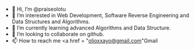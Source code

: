 - 👋 Hi, I’m @praiseolotu
- 👀 I’m interested in Web Development, Software Reverse Engineering and Data Structures and Algorithms.
- 🌱 I’m currently learning advanced Algorithms and Data Structure.
- 💞️ I’m looking to collaborate on github.
- 📫 How to reach me <a href = "olioxxayo@gmail.com"</a><a>Gmail</a>

<!---
praiseolotu/praiseolotu is a ✨ special ✨ repository because its `README.md` (this file) appears on your GitHub profile.
You can click the Preview link to take a look at your changes.
--->
